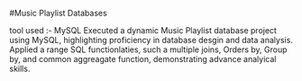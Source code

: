 #Music Playlist Databases

tool used :- MySQL 
Executed a dynamic Music Playlist database project using MySQL, highlighting proficiency in database desgin and data analysis. Applied a range SQL functionlaties, such a multiple joins, Orders by, Group by, and common aggreagate function, demonstrating advance analyical skills.
